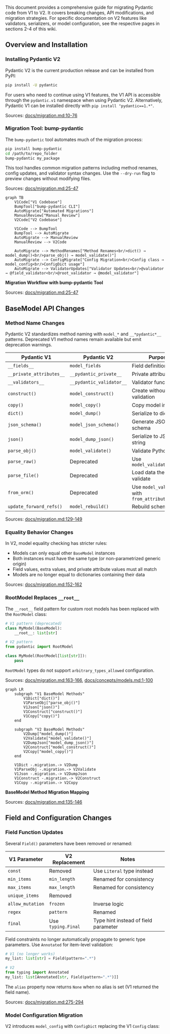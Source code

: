 This document provides a comprehensive guide for migrating Pydantic code from V1 to V2. It covers breaking changes, API modifications, and migration strategies. For specific documentation on V2 features like validators, serializers, or model configuration, see the respective pages in sections 2-4 of this wiki.

## Overview and Installation

### Installing Pydantic V2

Pydantic V2 is the current production release and can be installed from PyPI:

```bash
pip install -U pydantic
```

For users who need to continue using V1 features, the V1 API is accessible through the `pydantic.v1` namespace when using Pydantic V2. Alternatively, Pydantic V1 can be installed directly with `pip install "pydantic==1.*"`.

Sources: [docs/migration.md:10-76]()

### Migration Tool: bump-pydantic

The `bump-pydantic` tool automates much of the migration process:

```bash
pip install bump-pydantic
cd /path/to/repo_folder
bump-pydantic my_package
```

This tool handles common migration patterns including method renames, config updates, and validator syntax changes. Use the `--dry-run` flag to preview changes without modifying files.

Sources: [docs/migration.md:25-47]()

```mermaid
graph TB
    V1Code["V1 Codebase"]
    BumpTool["bump-pydantic CLI"]
    AutoMigrate["Automated Migrations"]
    ManualReview["Manual Review"]
    V2Code["V2 Codebase"]
    
    V1Code --> BumpTool
    BumpTool --> AutoMigrate
    AutoMigrate --> ManualReview
    ManualReview --> V2Code
    
    AutoMigrate --> MethodRenames["Method Renames<br/>dict() → model_dump()<br/>parse_obj() → model_validate()"]
    AutoMigrate --> ConfigMigrate["Config Migration<br/>Config class → model_config<br/>ConfigDict usage"]
    AutoMigrate --> ValidatorUpdates["Validator Updates<br/>@validator → @field_validator<br/>@root_validator → @model_validator"]
```

**Migration Workflow with bump-pydantic Tool**

Sources: [docs/migration.md:25-47]()

## BaseModel API Changes

### Method Name Changes

Pydantic V2 standardizes method naming with `model_*` and `__*pydantic*__` patterns. Deprecated V1 method names remain available but emit deprecation warnings.

| Pydantic V1 | Pydantic V2 | Purpose |
|-------------|-------------|---------|
| `__fields__` | `model_fields` | Field definitions |
| `__private_attributes__` | `__pydantic_private__` | Private attributes |
| `__validators__` | `__pydantic_validator__` | Validator functions |
| `construct()` | `model_construct()` | Create without validation |
| `copy()` | `model_copy()` | Copy model instance |
| `dict()` | `model_dump()` | Serialize to dictionary |
| `json_schema()` | `model_json_schema()` | Generate JSON schema |
| `json()` | `model_dump_json()` | Serialize to JSON string |
| `parse_obj()` | `model_validate()` | Validate Python object |
| `parse_raw()` | Deprecated | Use `model_validate_json()` |
| `parse_file()` | Deprecated | Load data then validate |
| `from_orm()` | Deprecated | Use `model_validate()` with `from_attributes=True` |
| `update_forward_refs()` | `model_rebuild()` | Rebuild schema |

Sources: [docs/migration.md:129-149]()

### Equality Behavior Changes

In V2, model equality checking has stricter rules:
- Models can only equal other `BaseModel` instances
- Both instances must have the same type (or non-parametrized generic origin)
- Field values, extra values, and private attribute values must all match
- Models are no longer equal to dictionaries containing their data

Sources: [docs/migration.md:152-162]()

### RootModel Replaces `__root__`

The `__root__` field pattern for custom root models has been replaced with the `RootModel` class:

```python
# V1 pattern (deprecated)
class MyModel(BaseModel):
    __root__: list[str]

# V2 pattern
from pydantic import RootModel

class MyModel(RootModel[list[str]]):
    pass
```

`RootModel` types do not support `arbitrary_types_allowed` configuration.

Sources: [docs/migration.md:163-166](), [docs/concepts/models.md:1-100]()

```mermaid
graph LR
    subgraph "V1 BaseModel Methods"
        V1Dict["dict()"]
        V1ParseObj["parse_obj()"]
        V1Json["json()"]
        V1Construct["construct()"]
        V1Copy["copy()"]
    end
    
    subgraph "V2 BaseModel Methods"
        V2Dump["model_dump()"]
        V2Validate["model_validate()"]
        V2DumpJson["model_dump_json()"]
        V2Construct["model_construct()"]
        V2Copy["model_copy()"]
    end
    
    V1Dict -.migration.-> V2Dump
    V1ParseObj -.migration.-> V2Validate
    V1Json -.migration.-> V2DumpJson
    V1Construct -.migration.-> V2Construct
    V1Copy -.migration.-> V2Copy
```

**BaseModel Method Migration Mapping**

Sources: [docs/migration.md:135-146]()

## Field and Configuration Changes

### Field Function Updates

Several `Field()` parameters have been removed or renamed:

| V1 Parameter | V2 Replacement | Notes |
|--------------|----------------|-------|
| `const` | Removed | Use `Literal` type instead |
| `min_items` | `min_length` | Renamed for consistency |
| `max_items` | `max_length` | Renamed for consistency |
| `unique_items` | Removed | |
| `allow_mutation` | `frozen` | Inverse logic |
| `regex` | `pattern` | Renamed |
| `final` | Use `typing.Final` | Type hint instead of field parameter |

Field constraints no longer automatically propagate to generic type parameters. Use `Annotated` for item-level validation:

```python
# V1 (no longer works)
my_list: list[str] = Field(pattern=".*")

# V2
from typing import Annotated
my_list: list[Annotated[str, Field(pattern=".*")]]
```

The `alias` property now returns `None` when no alias is set (V1 returned the field name).

Sources: [docs/migration.md:275-294]()

### Model Configuration Migration

V2 introduces `model_config` with `ConfigDict` replacing the V1 `Config` class:

```python